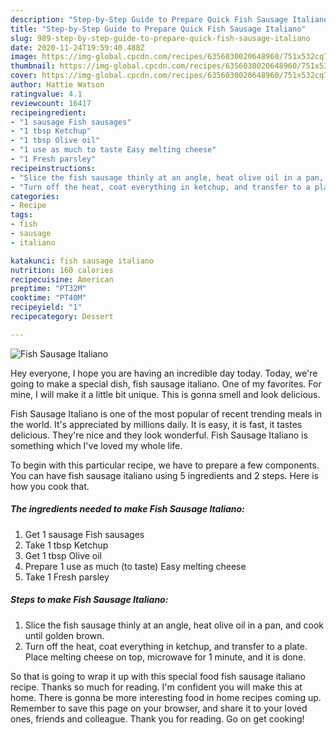 ```yaml
---
description: "Step-by-Step Guide to Prepare Quick Fish Sausage Italiano"
title: "Step-by-Step Guide to Prepare Quick Fish Sausage Italiano"
slug: 989-step-by-step-guide-to-prepare-quick-fish-sausage-italiano
date: 2020-11-24T19:59:40.488Z
image: https://img-global.cpcdn.com/recipes/6356030020648960/751x532cq70/fish-sausage-italiano-recipe-main-photo.jpg
thumbnail: https://img-global.cpcdn.com/recipes/6356030020648960/751x532cq70/fish-sausage-italiano-recipe-main-photo.jpg
cover: https://img-global.cpcdn.com/recipes/6356030020648960/751x532cq70/fish-sausage-italiano-recipe-main-photo.jpg
author: Hattie Watson
ratingvalue: 4.1
reviewcount: 16417
recipeingredient:
- "1 sausage Fish sausages"
- "1 tbsp Ketchup"
- "1 tbsp Olive oil"
- "1 use as much to taste Easy melting cheese"
- "1 Fresh parsley"
recipeinstructions:
- "Slice the fish sausage thinly at an angle, heat olive oil in a pan, and cook until golden brown."
- "Turn off the heat, coat everything in ketchup, and transfer to a plate. Place melting cheese on top, microwave for 1 minute, and it is done."
categories:
- Recipe
tags:
- fish
- sausage
- italiano

katakunci: fish sausage italiano 
nutrition: 160 calories
recipecuisine: American
preptime: "PT32M"
cooktime: "PT40M"
recipeyield: "1"
recipecategory: Dessert

---
```



![Fish Sausage Italiano](https://img-global.cpcdn.com/recipes/6356030020648960/751x532cq70/fish-sausage-italiano-recipe-main-photo.jpg)

Hey everyone, I hope you are having an incredible day today. Today, we're going to make a special dish, fish sausage italiano. One of my favorites. For mine, I will make it a little bit unique. This is gonna smell and look delicious.



Fish Sausage Italiano is one of the most popular of recent trending meals in the world. It's appreciated by millions daily. It is easy, it is fast, it tastes delicious. They're nice and they look wonderful. Fish Sausage Italiano is something which I've loved my whole life.


To begin with this particular recipe, we have to prepare a few components. You can have fish sausage italiano using 5 ingredients and 2 steps. Here is how you cook that.

<!--inarticleads1-->

##### The ingredients needed to make Fish Sausage Italiano:

1. Get 1 sausage Fish sausages
1. Take 1 tbsp Ketchup
1. Get 1 tbsp Olive oil
1. Prepare 1 use as much (to taste) Easy melting cheese
1. Take 1 Fresh parsley




<!--inarticleads2-->

##### Steps to make Fish Sausage Italiano:

1. Slice the fish sausage thinly at an angle, heat olive oil in a pan, and cook until golden brown.
1. Turn off the heat, coat everything in ketchup, and transfer to a plate. Place melting cheese on top, microwave for 1 minute, and it is done.




So that is going to wrap it up with this special food fish sausage italiano recipe. Thanks so much for reading. I'm confident you will make this at home. There is gonna be more interesting food in home recipes coming up. Remember to save this page on your browser, and share it to your loved ones, friends and colleague. Thank you for reading. Go on get cooking!
